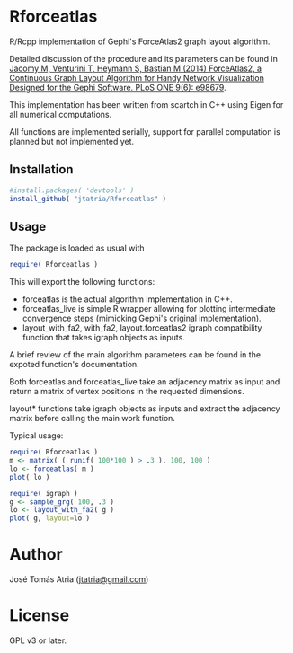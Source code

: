 # Rforceatlas

R/Rcpp implementation of Gephi's ForceAtlas2 graph layout algorithm.

Detailed discussion of the procedure and its parameters can be found in [Jacomy M, Venturini T, Heymann S, Bastian M (2014) ForceAtlas2, a Continuous Graph Layout Algorithm for Handy Network Visualization Designed for the Gephi Software. PLoS ONE 9(6): e98679](http://journals.plos.org/plosone/article?id=10.1371/journal.pone.0098679).

This implementation has been written from scartch in C++ using Eigen for all numerical computations.

All functions are implemented serially, support for parallel computation is planned but not implemented yet.

## Installation

```R
#install.packages( 'devtools' )
install_github( "jtatria/Rforceatlas" )
```

## Usage

The package is loaded as usual with

```R
require( Rforceatlas )
```

This will export the following functions:
* forceatlas is the actual algorithm implementation in C++.
* forceatlas_live is simple R wrapper allowing for plotting intermediate convergence steps (mimicking Gephi's original implementation).
* layout_with_fa2, with_fa2, layout.forceatlas2 igraph compatibility function that takes igraph objects as inputs.

A brief review of the main algorithm parameters can be found in the expoted function's documentation.

Both forceatlas and forceatlas_live take an adjacency matrix as input and return a matrix of vertex positions in the requested dimensions.

layout* functions take igraph objects as inputs and extract the adjacency matrix before calling the main work function.

Typical usage:

```R
require( Rforceatlas )
m <- matrix( ( runif( 100*100 ) > .3 ), 100, 100 )
lo <- forceatlas( m )
plot( lo )

require( igraph )
g <- sample_grg( 100, .3 )
lo <- layout_with_fa2( g )
plot( g, layout=lo )
```

# Author

José Tomás Atria (jtatria@gmail.com)

# License

GPL v3 or later.
